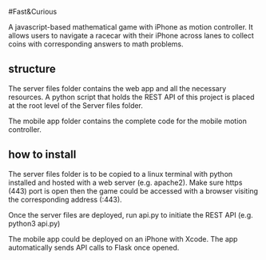 #Fast&Curious

A javascript-based mathematical game with iPhone as motion controller. It allows users to navigate a racecar with their iPhone across lanes to collect coins with corresponding answers to math problems.

## structure

The server files folder contains the web app and all the necessary resources. 
A python script that holds the REST API of this project is placed at the root level of the Server files folder. 

The mobile app folder contains the complete code for the mobile motion controller. 

## how to install

The server files folder is to be copied to a linux terminal with python installed and hosted with a web server (e.g. apache2). Make sure https (443) port is open then the game could be accessed with a browser visiting the corresponding address (:443).

Once the server files are deployed, run api.py to initiate the REST API (e.g.  python3 api.py) 

The mobile app could be deployed on an iPhone with Xcode. The app automatically sends API calls to Flask once opened.   
